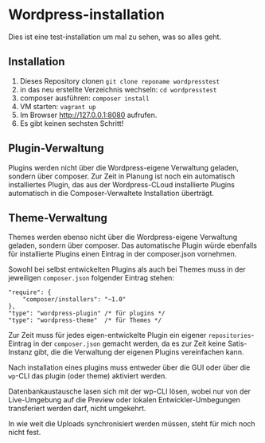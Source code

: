 # Wordpress-installation

Dies ist eine test-installation um mal zu sehen, was so alles geht.

## Installation

1. Dieses Repository clonen ```git clone reponame wordpresstest```
2. in das neu erstellte Verzeichnis wechseln: ```cd wordpresstest```
3. composer ausführen: ```composer install```
4. VM starten: ```vagrant up```
5. Im Browser http://127.0.0.1:8080 aufrufen.
6. Es gibt keinen sechsten Schritt!

## Plugin-Verwaltung

Plugins werden nicht über die Wordpress-eigene Verwaltung geladen, sondern über
composer. Zur Zeit in Planung ist noch ein automatisch installiertes Plugin, das
aus der Wordpress-CLoud installierte Plugins automatisch in die Composer-Verwaltete
Installation überträgt.

## Theme-Verwaltung

Themes werden ebenso nicht über die Wordpress-eigene Verwaltung geladen, sondern
über composer. Das automatische Plugin würde ebenfalls für installierte Plugins
einen Eintrag in der composer.json vornehmen.

Sowohl bei selbst entwickelten Plugins als auch bei Themes muss in der jeweiligen
```composer.json``` folgender Eintrag stehen:

    "require": {
        "composer/installers": "~1.0"
    },
    "type": "wordpress-plugin" /* für plugins */
    "type": "wordpress-theme"  /* für Themes */


Zur Zeit muss für jedes eigen-entwickelte Plugin ein eigener ```repositories```-
Eintrag in der ```composer.json``` gemacht werden, da es zur Zeit keine
Satis-Instanz gibt, die die Verwaltung der eigenen Plugins vereinfachen kann.

Nach installation eines plugins muss entweder über die GUI oder über die ```wp```-CLI
das plugin (oder theme) aktiviert werden.

Datenbankaustausche lasen sich mit der wp-CLI lösen, wobei nur von der Live-Umgebung
auf die Preview oder lokalen Entwickler-Umbegungen transferiert werden darf,
nicht umgekehrt.

In wie weit die Uploads synchronisiert werden müssen, steht für mich noch nicht fest.

